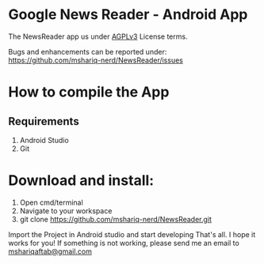 # Google News Reader - Android App

The NewsReader app us under [AGPLv3](https://www.gnu.org/licenses/license-list.html#AGPLv3.0) License terms.

Bugs and enhancements can be reported under: https://github.com/mshariq-nerd/NewsReader/issues

# How to compile the App

## Requirements
1. Android Studio 
2. Git 

# Download and install:

1. Open cmd/terminal
2. Navigate to your workspace
3. git clone  https://github.com/mshariq-nerd/NewsReader.git

Import the Project in Android studio and start developing
That's all. I hope it works for you! If something is not working, please send me an email to mshariqaftab@gmail.com




